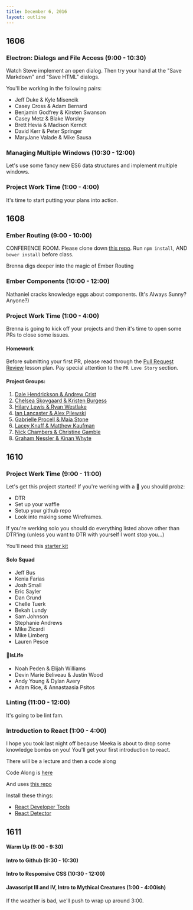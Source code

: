 ```yaml
---
title: December 6, 2016
layout: outline
---
```


## 1606

### Electron: Dialogs and File Access (9:00 - 10:30)

Watch Steve implement an open dialog. Then try your hand at the "Save Markdown" and "Save HTML" dialogs.

You'll be working in the following pairs:

* Jeff Duke & Kyle Misencik
* Casey Cross & Adam Bernard
* Benjamin Godfrey & Kirsten Swanson
* Casey Metz & Blake Worsley
* Brett Hevia & Madison Kerndt
* David Kerr & Peter Springer
* MaryJane Valade & Mike Sausa

### Managing Multiple Windows (10:30 - 12:00)

Let's use some fancy new ES6 data structures and implement multiple windows.

### Project Work Time (1:00 - 4:00)

It's time to start putting your plans into action.

## 1608

### Ember Routing (9:00 - 10:00)

CONFERENCE ROOM. Please clone down [this repo](https://github.com/turingschool-examples/beard-beats-two). Run `npm install`, AND `bower install` before class.

Brenna digs deeper into the magic of Ember Routing

### Ember Components (10:00 - 12:00)

Nathaniel cracks knowledge eggs about components. (It's Always Sunny? Anyone?)

### Project Work Time (1:00 - 4:00)

Brenna is going to kick off your projects and then it's time to open some PRs to close some issues.

#### Homework
Before submitting your first PR, please read through the [Pull Request Review](../lessons/pull-request-review.html) lesson plan. Pay special attention to the `PR Love Story` section.

#### Project Groups:
1. [Dale Hendrickson & Andrew  Crist](https://github.com/turingschool-projects/1608-remember-1)  
1. [Chelsea Skovgaard & Kristen Burgess](https://github.com/turingschool-projects/1608-remember-2)
1. [Hilary Lewis & Ryan Westlake](https://github.com/turingschool-projects/1608-remember-3)
1. [Ian Lancaster & Alex Pilewski](https://github.com/turingschool-projects/1608-remember-4)
1. [Gabrielle Procell & Maia Stone](https://github.com/turingschool-projects/1608-remember-5)
1. [Lacey Knaff & Matthew Kaufman](https://github.com/turingschool-projects/1608-remember-6)
1. [Nick Chambers & Christine Gamble](https://github.com/turingschool-projects/1608-remember-7)
1. [Graham Nessler & Kinan Whyte](https://github.com/turingschool-projects/1608-remember-8)

## 1610

### Project Werk Time (9:00 - 11:00)

Let's get this project started! If you're werking with a 🍐 you should probz:

 * DTR
 * Set up your waffle
 * Setup your github repo
 * Look into making some Wireframes.

If you're werking solo you should do everything listed above other than DTR'ing (unless you want to DTR with yourself I wont stop you...)

You'll need this [starter kit](https://github.com/turingschool-examples/react-starter-kit)

#### Solo Squad

* Jeff Bus
* Kenia Farias
* Josh Small
* Eric Sayler
* Dan Grund
* Chelle Tuerk
* Bekah Lundy
* Sam Johnson
* Stephanie Andrews
* Mike Zicardi
* Mike Limberg  
* Lauren Pesce

#### 🍐IsLife

* Noah Peden & Elijah Williams
* Devin Marie Beliveau & Justin Wood   
* Andy Young & Dylan Avery
* Adam Rice, & Annastaasia Psitos

### Linting (11:00 - 12:00)

It's going to be lint fam.

### Introduction to React (1:00 - 4:00)

I hope you took last night off because Meeka is about to drop some knowledge bombs on you! You'll get your first introduction to react.

There will be a lecture and then a code along

Code Along is [here](http://frontend.turing.io/lessons/react-in-theory.html)

And uses [this repo](https://github.com/martensonbj/react-in-theory)

Install these things:

- [React Developer Tools](https://chrome.google.com/webstore/detail/react-developer-tools/fmkadmapgofadopljbjfkapdkoienihi?hl=en-US)
- [React Detector](https://chrome.google.com/webstore/detail/react-detector/jaaklebbenondhkanegppccanebkdjlh?hl=en-US)

## 1611

#### Warm Up (9:00 - 9:30)

#### Intro to Github (9:30 - 10:30)

#### Intro to Responsive CSS (10:30 - 12:00)

#### Javascript III and IV, Intro to Mythical Creatures (1:00 - 4:00ish)
If the weather is bad, we'll push to wrap up around 3:00.
